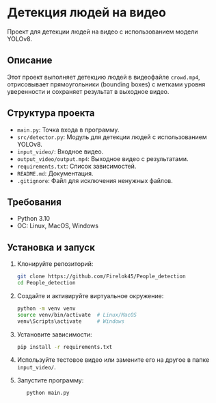 # Детекция людей на видео

Проект для детекции людей на видео с использованием модели YOLOv8.

## Описание
Этот проект выполняет детекцию людей в видеофайле `crowd.mp4`, отрисовывает прямоугольники (bounding boxes) с метками уровня уверенности и сохраняет результат в выходное видео.

## Структура проекта
- `main.py`: Точка входа в программу.
- `src/detector.py`: Модуль для детекции людей с использованием YOLOv8.
- `input_video/`: Входное видео.
- `output_video/output.mp4`: Выходное видео с результатами.
- `requirements.txt`: Список зависимостей.
- `README.md`: Документация.
- `.gitignore`: Файл для исключения ненужных файлов.

## Требования
- Python 3.10
- ОС: Linux, MacOS, Windows

## Установка и запуск
1. Клонируйте репозиторий:
   ```bash
   git clone https://github.com/Firelok45/People_detection
   cd People_detection
2. Создайте и активируйте виртуальное окружение:
   ```bash
   python -m venv venv
   source venv/bin/activate  # Linux/MacOS
   venv\Scripts\activate     # Windows
3. Установите зависимости:
   ```bash
   pip install -r requirements.txt
   
4. Используйте тестовое видео или замените его на другое в папке `input_video/`.


5. Запустите программу:
   ```bash
      python main.py

